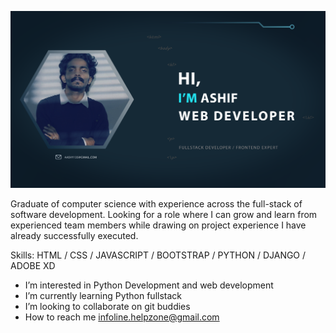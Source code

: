 ![Web Developer, Python Developer](https://github.com/MHMMD-ASHIF/MHMMD-ASHIF/blob/main/ashy.png)

Graduate of computer science with experience across the full-stack of software development.
Looking for a role where I can grow and learn from experienced team members while drawing
on project experience I have already successfully executed.

Skills:  HTML / CSS / JAVASCRIPT / BOOTSTRAP / PYTHON / DJANGO / ADOBE XD

-  I’m interested in Python Development and web development
-  I’m currently learning Python fullstack
-  I’m looking to collaborate on git buddies
-  How to reach me infoline.helpzone@gmail.com






